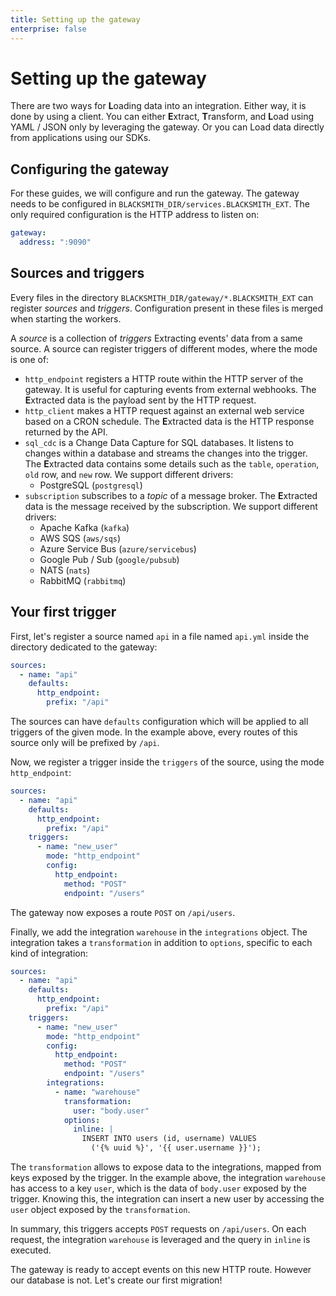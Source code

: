 ```yaml
---
title: Setting up the gateway
enterprise: false
---
```


# Setting up the gateway

There are two ways for **L**oading data into an integration. Either way, it is
done by using a client. You can either **E**xtract, **T**ransform, and **L**oad
using YAML / JSON only by leveraging the gateway. Or you can Load data directly
from applications using our SDKs.

## Configuring the gateway

For these guides, we will configure and run the gateway. The gateway needs to be
configured in `BLACKSMITH_DIR/services.BLACKSMITH_EXT`. The only required
configuration is the HTTP address to listen on:
```yml
gateway:
  address: ":9090"
```

## Sources and triggers

Every files in the directory `BLACKSMITH_DIR/gateway/*.BLACKSMITH_EXT` can register
*sources* and *triggers*. Configuration present in these files is merged when
starting the workers.

A *source* is a collection of *triggers* Extracting events' data from a same
source. A source can register triggers of different modes, where the mode is one
of:
- `http_endpoint` registers a HTTP route within the HTTP server of the gateway.
  It is useful for capturing events from external webhooks. The **E**xtracted
  data is the payload sent by the HTTP request.
- `http_client` makes a HTTP request against an external web service based on a
  CRON schedule. The **E**xtracted data is the HTTP response returned by the API.
- `sql_cdc` is a Change Data Capture for SQL databases. It listens to changes
  within a database and streams the changes into the trigger. The **E**xtracted
  data contains some details such as the `table`, `operation`, `old` row, and
  `new` row. We support different drivers:
  - PostgreSQL (`postgresql`)
- `subscription` subscribes to a *topic* of a message broker. The **E**xtracted
  data is the message received by the subscription. We support different drivers:
  - Apache Kafka (`kafka`)
  - AWS SQS (`aws/sqs`)
  - Azure Service Bus (`azure/servicebus`)
  - Google Pub / Sub (`google/pubsub`)
  - NATS (`nats`)
  - RabbitMQ (`rabbitmq`)

## Your first trigger

First, let's register a source named `api` in a file named `api.yml` inside the
directory dedicated to the gateway:
```yml
sources:
  - name: "api"
    defaults:
      http_endpoint:
        prefix: "/api"
```

The sources can have `defaults` configuration which will be applied to all triggers
of the given mode. In the example above, every routes of this source only will
be prefixed by `/api`.

Now, we register a trigger inside the `triggers` of the source, using the mode
`http_endpoint`:
```yml
sources:
  - name: "api"
    defaults:
      http_endpoint:
        prefix: "/api"
    triggers:
      - name: "new_user"
        mode: "http_endpoint"
        config:
          http_endpoint:
            method: "POST"
            endpoint: "/users"
```

The gateway now exposes a route `POST` on `/api/users`.

Finally, we add the integration `warehouse` in the `integrations` object.
The integration takes a `transformation` in addition to `options`, specific to
each kind of integration:
```yml
sources:
  - name: "api"
    defaults:
      http_endpoint:
        prefix: "/api"
    triggers:
      - name: "new_user"
        mode: "http_endpoint"
        config:
          http_endpoint:
            method: "POST"
            endpoint: "/users"
        integrations:
          - name: "warehouse"
            transformation:
              user: "body.user"
            options:
              inline: |
                INSERT INTO users (id, username) VALUES
                  ('{% uuid %}', '{{ user.username }}');
```

The `transformation` allows to expose data to the integrations, mapped from keys
exposed by the trigger. In the example above, the integration `warehouse` has access
to a key `user`, which is the data of `body.user` exposed by the trigger. Knowing
this, the integration can insert a new user by accessing the `user` object exposed
by the `transformation`.

In summary, this triggers accepts `POST` requests on `/api/users`. On each request,
the integration `warehouse` is leveraged and the query in `inline` is executed.

The gateway is ready to accept events on this new HTTP route. However our database
is not. Let's create our first migration!
